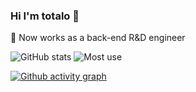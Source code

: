 ### Hi I'm totalo 👋

<!--
**totalo/totalo** is a ✨ _special_ ✨ repository because its `README.md` (this file) appears on your GitHub profile.

Here are some ideas to get you started:

- 🔭 I’m currently working on @Xiaomi
- 🌱 I’m currently learning ...
- 👯 I’m looking to collaborate on ...
- 🤔 I’m looking for help with ...
- 💬 Ask me about ...
- 📫 How to reach me: ...
- 😄 Pronouns: ...
- ⚡ Fun fact: ...
-->
 🔭 Now works as a back-end R&D engineer
 
 
![GitHub stats](https://github-readme-stats.vercel.app/api?username=totalo&hide_border=true&show_icons=true&include_all_commits=true&count_private=true&theme=buefy)  ![Most use](https://github-readme-stats.vercel.app/api/top-langs/?username=totalo&layout=compact)
 
[![Github activity graph](https://activity-graph.herokuapp.com/graph?username=totalo&theme=merko&hide_border=true)](https://github.com/ashutosh00710/github-readme-activity-graph)


